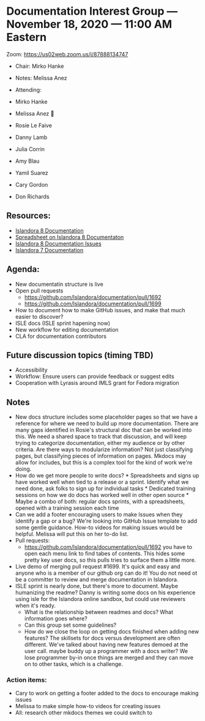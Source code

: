 # Documentation Interest Group — November 18, 2020 — 11:00 AM Eastern

Zoom:  https://us02web.zoom.us/j/87888134747

* Chair: Mirko Hanke
* Notes: Melissa Anez
* Attending: 

* Mirko Hanke
* Melissa Anez :stars:
* Rosie Le Faive
* Danny Lamb
* Julia Corrin
* Amy Blau
* Yamil Suarez
* Cary Gordon
* Don Richards
  

## Resources:
* [Islandora 8 Documentation](https://islandora.github.io/documentation/)
* [Spreadsheet on Islandora 8 Documentaton](https://docs.google.com/spreadsheets/d/1E-kRw9xE60CKK0qL1-phzeVKjEZu3qBKZ9d3LH1hDEE/edit?usp=sharing)
* [Islandora 8 Documentation Issues](https://github.com/Islandora/documentation/labels/documentation)
* [Islandora 7 Documentation](https://wiki.lyrasis.org/display/ISLANDORA/Start)


## Agenda:
* New documentatin structure is live
* Open pull requests
   * https://github.com/Islandora/documentation/pull/1692
   * https://github.com/Islandora/documentation/pull/1699
* How to document how to make GitHub issues, and make that much easier to discover?
* ISLE docs (ISLE sprint hapening now)
* New workflow for editing documentation
* CLA for documentation contributors


## Future discussion topics (timing TBD)
* Accessibility
* Workflow: Ensure users can provide feedback or suggest edits
* Cooperation with Lyrasis around IMLS grant for Fedora migration


## Notes

* New docs structure includes some placeholder pages so that we have a reference for where we need to build up more documentation. There are many gaps identified in Rosie's structural doc that can be worked into this. We need a shared space to track that discussion, and will keep trying to categorize documentation, either my audience or by other criteria. Are there ways to modularize information? Not just classifying pages, but classifying pieces of information on pages. Mkdocs may allow for includes, but this is a complex tool for the kind of work we're doing.
* How do we get more people to write docs? 
      * Spreadsheets and signs up have worked well when tied to a release or a sprint. Identify what we need done, ask folks to sign up for individual tasks
      * Dedicated training sessions on how we do docs has worked well in other open source
      * Maybe a combo of both: regular docs sprints, with a spreadsheets, opened with a training session each time
* Can we add a footer encouraging users to make Issues when they identify a gap or a bug? We're looking into GitHub Issue template to add some gentle guidance. How-to videos for making issues would be helpful. Melissa will put this on her to-do list.
* Pull requests: 
    * https://github.com/Islandora/documentation/pull/1692 you have to open each menu link to find tabes of contents. This hides some pretty key user docs, so this pulls tries to surface them a little more. 
* Live demo of merging pull request #1699. It's quick and easy and anyone who is a member of our github org can do it! You do not need ot be a committer to review and merge documentation in Islandora.
* ISLE sprint is nearly done, but there's more to document. Maybe humanizing the readme? Danny is writing some docs on his experience using isle for the Islandora online sandbox, but could use reviewers when it's ready.
    * What is the relationship between readmes and docs? What information goes where?
    * Can this group set some guidelines?
    * How do we close the loop on getting docs finished when adding new features? The skillsets for docs versus development are often different. We've talked about having new features demoed at the user call. maybe buddy up a programmer with a docs writer? We lose programmer by-in once things are merged and they can move on to other tasks, which is a challenge.


### Action items:
* Cary to work on getting a footer added to the docs to encourage making issues
* Melissa to make simple how-to videos for creating issues
* All: research other mkdocs themes we could switch to 
